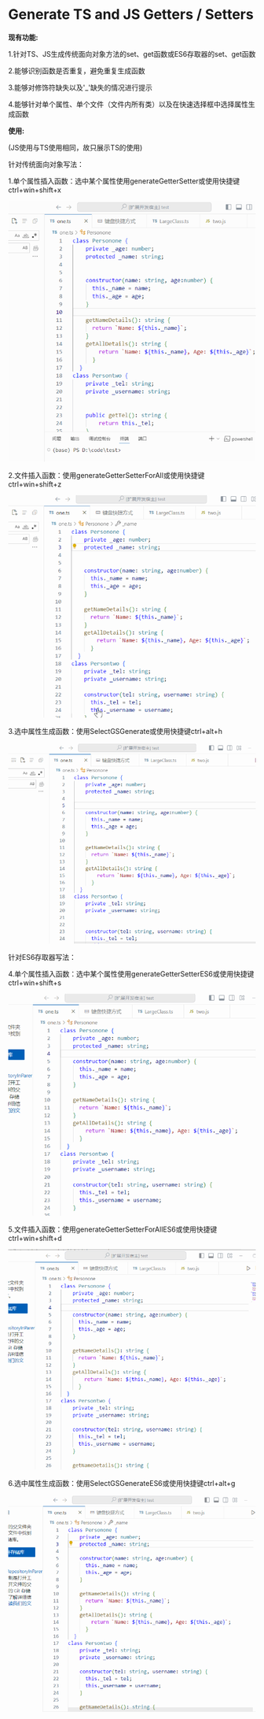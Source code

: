 # Generate TS and JS Getters / Setters

**现有功能:**

1.针对TS、JS生成传统面向对象方法的set、get函数或ES6存取器的set、get函数

2.能够识别函数是否重复，避免重复生成函数

3.能够对修饰符缺失以及'_'缺失的情况进行提示

4.能够针对单个属性、单个文件（文件内所有类）以及在快速选择框中选择属性生成函数

**使用:**

(JS使用与TS使用相同，故只展示TS的使用)

针对传统面向对象写法：

1.单个属性插入函数：选中某个属性使用generateGetterSetter或使用快捷键ctrl+win+shift+x

![img](./pic/single.gif)

2.文件插入函数：使用generateGetterSetterForAll或使用快捷键ctrl+win+shift+z

![img](./pic/all.gif)

3.选中属性生成函数：使用SelectGSGenerate或使用快捷键ctrl+alt+h

![img](./pic/select.gif)

针对ES6存取器写法：

4.单个属性插入函数：选中某个属性使用generateGetterSetterES6或使用快捷键ctrl+win+shift+s

![img](./pic/singleES6.gif)

5.文件插入函数：使用generateGetterSetterForAllES6或使用快捷键ctrl+win+shift+d

![img](./pic/allES6.gif)

6.选中属性生成函数：使用SelectGSGenerateES6或使用快捷键ctrl+alt+g

![img](./pic/selectES6.gif)